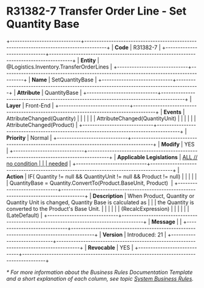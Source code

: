 ﻿---
erp.type: front-end-business-rule
erp.entity: Logistics.Inventory.TransferOrderLines
---

# R31382-7 Transfer Order Line - Set Quantity Base
+-----------------------------+---------------------------------------------------------------------------------------+
| **Code**                    | R31382-7                                                                              |
+-----------------------------+---------------------------------------------------------------------------------------+
| **Entity**                  | @Logistics.Inventory.TransferOrderLines                                               |
+-----------------------------+---------------------------------------------------------------------------------------+
| **Name**                    | SetQuantityBase                                                                       |
+-----------------------------+---------------------------------------------------------------------------------------+
| **Attribute**               | QuantityBase                                                                          |
+-----------------------------+---------------------------------------------------------------------------------------+
| **Layer**                   | Front-End                                                                             |
+-----------------------------+---------------------------------------------------------------------------------------+
| **Events**                  | AttributeChanged(Quantity)                                                            |
|                             |                                                                                       |
|                             | AttributeChanged(QuantityUnit)                                                        |
|                             |                                                                                       |
|                             | AttributeChanged(Product)                                                             |
+-----------------------------+---------------------------------------------------------------------------------------+
| **Priority**                | Normal                                                                                |
+-----------------------------+---------------------------------------------------------------------------------------+
| **Modify**                  | YES                                                                                   |
+-----------------------------+---------------------------------------------------------------------------------------+
| **Applicable Legislations** | [ALL // no condition                                                                  |
|                             | needed](xref:applicable-legislations)                                                 |
+-----------------------------+---------------------------------------------------------------------------------------+
| **Action**                  | IF( Quantity != null && QuantityUnit != null && Product != null)                      |
|                             |                                                                                       |
|                             | QuantityBase = Quantity.ConvertTo(Product.BaseUnit, Product)                          |
+-----------------------------+---------------------------------------------------------------------------------------+
| **Description**             | When Product, Quantity or  Quantity Unit is changed, Quantity Base is calculated as   |
|                             | the Quantity is converted to the Product\'s Base Unit.                                |
|                             |                                                                                       |
|                             | (RecalcExpression)                                                                    |
|                             |                                                                                       |
|                             | (LateDefault)                                                                         |
+-----------------------------+---------------------------------------------------------------------------------------+
| **Message**                 |                                                                                       |
+-----------------------------+---------------------------------------------------------------------------------------+
| **Version**                 | Introduced: 21                                                                        |
+-----------------------------+---------------------------------------------------------------------------------------+
| **Revocable**               | YES                                                                                   |
+-----------------------------+---------------------------------------------------------------------------------------+

*\* For more information about the Business Rules Documentation Template and a short explanation of each column, see
topic [System Business Rules](../templates/template-description-system-business-rules.md).*
